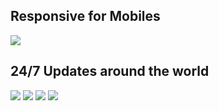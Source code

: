 <div style={{display:'flex' ,justifyContent:'center',alignItems:'center'}}>
  <h2>Responsive for Mobiles</h2>
<img src="https://i.postimg.cc/mgXfKHT7/responsive2.png" />

  <h2>24/7 Updates around the world</h2>

<img src="https://i.postimg.cc/Kzdmwgr0/covid19-background.png" />

<img src="https://i.postimg.cc/Dz0FzcxC/covid19-countries.png" />

<img src="https://i.postimg.cc/brxf5Vvv/covid19-mexico.png" />

<img src="https://i.postimg.cc/Y26cMVpr/responsive1.png" />

  </div>

